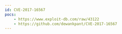 ```yaml
---
id: CVE-2017-16567
pocs:
    - https://www.exploit-db.com/raw/43122
    - https://github.com/dewankpant/CVE-2017-16567
---
```

